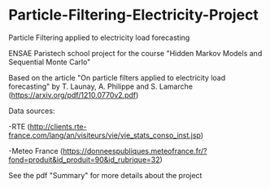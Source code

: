 # Particle-Filtering-Electricity-Project
Particle Filtering applied to electricity load forecasting

ENSAE Paristech school project for the course "Hidden Markov Models and Sequential Monte Carlo"

Based on the article "On particle filters applied to electricity load forecasting" by T. Launay, A. Philippe and S. Lamarche
(https://arxiv.org/pdf/1210.0770v2.pdf)

Data sources: 

-RTE (http://clients.rte-france.com/lang/an/visiteurs/vie/vie_stats_conso_inst.jsp)

-Meteo France (https://donneespubliques.meteofrance.fr/?fond=produit&id_produit=90&id_rubrique=32)

See the pdf "Summary" for more details about the project
